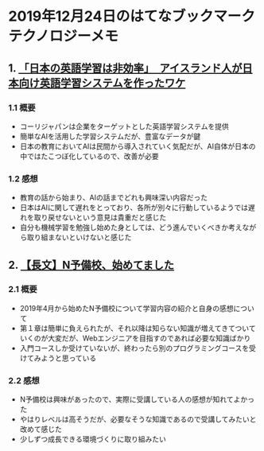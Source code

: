 # 2019年12月24日のはてなブックマークテクノロジーメモ

## 1. [「日本の英語学習は非効率」　アイスランド人が日本向け英語学習システムを作ったワケ](https://www.itmedia.co.jp/news/articles/1912/24/news022.html)

### 1.1 概要

- コーリジャパンは企業をターゲットとした英語学習システムを提供
- 簡単なAIを活用した学習システムだが、豊富なデータが鍵
- 日本の教育においてAIは民間から導入されていく気配だが、AI自体が日本の中ではたこつぼ化しているので、改善が必要

### 1.2 感想

- 教育の話から始まり、AIの話までどれも興味深い内容だった
- 日本はAIに関して遅れをとっており、各所が別々に行動しているようでは遅れを取り戻せないという意見は貴重だと感じた
- 自分も機械学習を勉強し始めた身としては、どう進んでいくべきか考えながら取り組まないといけないと感じた

## 2. [【長文】N予備校、始めてました](https://nakaken88.com/2019/12/08/080809)

### 2.1 概要

- 2019年4月から始めたN予備校について学習内容の紹介と自身の感想について
- 第１章は簡単に負えられたが、それ以降は知らない知識が増えてきてついていくのが大変だが、Webエンジニアを目指すのであれば必要な知識ばかり
- 入門コースしか受けていないが、終わったら別のプログラミングコースを受けてみようと思っている

### 2.2 感想

- N予備校は興味があったので、実際に受講している人の感想が知れてよかった
- やはりレベルは高そうだが、必要なそうな知識であるので受講してみたいと改めて感じた
- 少しずつ成長できる環境づくりに取り組みたい


